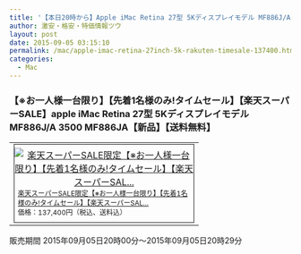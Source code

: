 ```yaml
---
title: '【本日20時から】Apple iMac Retina 27型 5Kディスプレイモデル MF886J/A 楽天スーパーSALE半額特価137,400円！送料無料！'
author: 激安・格安・特価情報ツウ
layout: post
date: 2015-09-05 03:15:10
permalink: /mac/apple-imac-retina-27inch-5k-rakuten-timesale-137400.html
categories:
  - Mac
---
```

### 【※お一人様一台限り】【先着1名様のみ!タイムセール】【楽天スーパーSALE】apple iMac Retina 27型 5Kディスプレイモデル MF886J/A 3500 MF886JA【新品】【送料無料】

<div class="img-bg2 img_L">
  <table border="0" cellpadding="0" cellspacing="0"><tr><td valign="top"><div style="border:1px solid;margin:0px;padding:6px 0px;width:320px;text-align:center;float:left"><a href="//hb.afl.rakuten.co.jp/hgc/036c543d.61463e9c.064d19b2.e7571150/?pc=http%3a%2f%2fitem.rakuten.co.jp%2fakindo%2fag00p1yo52%2f%3fscid%3daf_link_tbl&amp;m=http%3a%2f%2fm.rakuten.co.jp%2fakindo%2fi%2f10139869%2f" target="_blank"><img src="//hbb.afl.rakuten.co.jp/hgb/?pc=http%3a%2f%2fthumbnail.image.rakuten.co.jp%2f%400_mall%2fakindo%2fcabinet%2fl15%2fmf886ja.jpg%3f_ex%3d300x300&amp;m=http%3a%2f%2fthumbnail.image.rakuten.co.jp%2f%400_mall%2fakindo%2fcabinet%2fl15%2fmf886ja.jpg%3f_ex%3d80x80" alt="楽天スーパーSALE限定【※お一人様一台限り】【先着1名様のみ!タイムセール】【楽天スーパーSAL..." border="0" style="margin:0px;padding:0px"></a><p style="font-size:12px;line-height:1.4em;text-align:left;margin:0px;padding:2px 6px"><a href="//hb.afl.rakuten.co.jp/hgc/036c543d.61463e9c.064d19b2.e7571150/?pc=http%3a%2f%2fitem.rakuten.co.jp%2fakindo%2fag00p1yo52%2f%3fscid%3daf_link_tbl&amp;m=http%3a%2f%2fm.rakuten.co.jp%2fakindo%2fi%2f10139869%2f" target="_blank">楽天スーパーSALE限定【※お一人様一台限り】【先着1名様のみ!タイムセール】【楽天スーパーSAL...</a><br><span style="">価格：137,400円（税込、送料込）</span><br></p></div></td></tr></table>
  販売期間  2015年09月05日20時00分～2015年09月05日20時29分
</div>